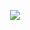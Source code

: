 <p align="center">
  <a href="https://github.com/de-luca/useless-svg">
    <img src="https://useless-svg.vercel.app/useless.svg">
  </a>
</p>
